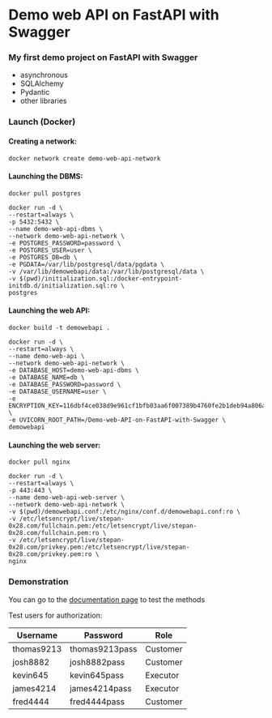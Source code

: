 # Demo web API on FastAPI with Swagger

### My first demo project on FastAPI with Swagger

- asynchronous
- SQLAlchemy
- Pydantic
- other libraries

### Launch (Docker)

#### Creating a network:

```
docker network create demo-web-api-network
```

#### Launching the DBMS:

```
docker pull postgres
```

```
docker run -d \
--restart=always \
-p 5432:5432 \
--name demo-web-api-dbms \
--network demo-web-api-network \
-e POSTGRES_PASSWORD=password \
-e POSTGRES_USER=user \
-e POSTGRES_DB=db \
-e PGDATA=/var/lib/postgresql/data/pgdata \
-v /var/lib/demowebapi/data:/var/lib/postgresql/data \
-v $(pwd)/initialization.sql:/docker-entrypoint-initdb.d/initialization.sql:ro \
postgres
```

#### Launching the web API:

```
docker build -t demowebapi .
```

```
docker run -d \
--restart=always \
--name demo-web-api \
--network demo-web-api-network \
-e DATABASE_HOST=demo-web-api-dbms \
-e DATABASE_NAME=db \
-e DATABASE_PASSWORD=password \
-e DATABASE_USERNAME=user \
-e ENCRYPTION_KEY=116dbf4ce038d9e961cf1bfb03aa6f007389b4760fe2b1deb94a806af2b29ad0 \
-e UVICORN_ROOT_PATH=/Demo-web-API-on-FastAPI-with-Swagger \
demowebapi
```

#### Launching the web server:

```
docker pull nginx
```

```
docker run -d \
--restart=always \
-p 443:443 \
--name demo-web-api-web-server \
--network demo-web-api-network \
-v $(pwd)/demowebapi.conf:/etc/nginx/conf.d/demowebapi.conf:ro \
-v /etc/letsencrypt/live/stepan-0x28.com/fullchain.pem:/etc/letsencrypt/live/stepan-0x28.com/fullchain.pem:ro \
-v /etc/letsencrypt/live/stepan-0x28.com/privkey.pem:/etc/letsencrypt/live/stepan-0x28.com/privkey.pem:ro \
nginx
```

### Demonstration

You can go to the <a href="https://demo-web-api-on-fastapi-with-swagger.stepan-0x28.com/docs" target="_blank">documentation page</a> to test the
methods

Test users for authorization:

| Username   | Password       | Role     |
|------------|----------------|----------|
| thomas9213 | thomas9213pass | Customer |
| josh8882   | josh8882pass   | Customer |
| kevin645   | kevin645pass   | Executor |
| james4214  | james4214pass  | Executor |
| fred4444   | fred4444pass   | Customer |
